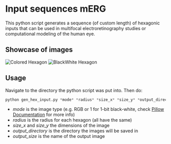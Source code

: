 # Input sequences mERG

This python script generates a sequence (of custom length) of hexagonic inputs that can be used in multifocal electroretinography studies or computational modeling of the human eye.

## Showcase of images
![Colored Hexagon](https://github.com/verrannt/Input_sequences_mERG/)
![BlackWhite Hexagon](https://github.com/verrannt/Input_sequences_mERG/)

## Usage
Navigate to the directory the python script was put into. Then do:

```python
python gen_hex_input.py *mode* *radius* *size_x* *size_y* *output_directory* *output_size*
```
- *mode* is the image type (e.g. RGB or 1 for 1-bit black-white, check [Pillow Documentation](https://pillow.readthedocs.io/en/5.3.x/handbook/concepts.html#modes) for more info)
- *radius* is the radius for each hexagon (all have the same)
- *size_x* and *size_y* the dimensions of the image
- *output_directory* is the directory the images will be saved in
- *output_size* is the name of the output image
